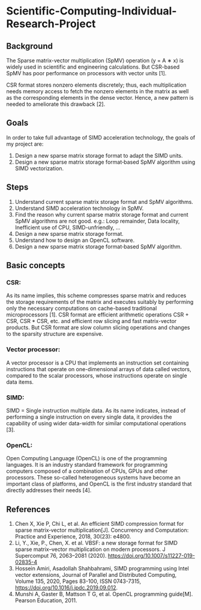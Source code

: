 # Scientific-Computing-Individual-Research-Project
## Background
The Sparse matrix-vector multiplication (SpMV) operation (y = A ∗ x) is widely used in scientific and engineering calculations. But CSR-based SpMV has poor performance on processors with vector units [1].

CSR format stores nonzero elements discretely; thus, each multiplication needs memory access to fetch the nonzero elements in the matrix as well as the corresponding elements in the dense vector. Hence, a new pattern is needed to ameliorate this drawback [2].

## Goals
In order to take full advantage of SIMD acceleration technology, the goals of my project are:
1.	Design a new sparse matrix storage format to adapt the SIMD units.
2.	Design a new sparse matrix storage format‑based SpMV algorithm using SIMD vectorization.

## Steps
1.	Understand current sparse matrix storage format and SpMV algorithms.
2.	Understand SIMD acceleration technology in SpMV.
3.	Find the reason why current sparse matrix storage format and current SpMV algorithms are not good.
e.g.: Loop remainder, Data locality, Inefficient use of CPU, SIMD-unfriendly, …
4.	Design a new sparse matrix storage format.
5.	Understand how to design an OpenCL software.
6.	Design a new sparse matrix storage format‑based SpMV algorithm.

## Basic concepts
### CSR:
As its name implies, this scheme compresses sparse matrix and reduces the storage requirements of the matrix and executes suitably by performing only the necessary computations on cache-based traditional microprocessors [1].
CSR format are efficient arithmetic operations CSR + CSR, CSR * CSR, etc. and efficient row slicing and fast matrix-vector products. But CSR format are slow column slicing operations and changes to the sparsity structure are expensive.
### Vector processor:
A vector processor is a CPU that implements an instruction set containing instructions that operate on one-dimensional arrays of data called vectors, compared to the scalar processors, whose instructions operate on single data items.
### SIMD:
SIMD = Single instruction multiple data.
As its name indicates, instead of performing a single instruction on every single data, it provides the capability of using wider data-width for similar computational operations [3].
### OpenCL:
Open Computing Language (OpenCL) is one of the programming languages. It is an industry standard framework for programming computers composed of a combination of CPUs, GPUs and other processors. These so-called heterogeneous systems have become an important class of platforms, and OpenCL is the first industry standard that directly addresses their needs [4].

## References
1.	Chen X, Xie P, Chi L, et al. An efficient SIMD compression format for sparse matrix‐vector multiplication[J]. Concurrency and Computation: Practice and Experience, 2018, 30(23): e4800.
2.	Li, Y., Xie, P., Chen, X. et al. VBSF: a new storage format for SIMD sparse matrix–vector multiplication on modern processors. J Supercomput 76, 2063–2081 (2020). https://doi.org/10.1007/s11227-019-02835-4
3.	Hossein Amiri, Asadollah Shahbahrami, SIMD programming using Intel vector extensions, Journal of Parallel and Distributed Computing, Volume 135, 2020, Pages 83-100, ISSN 0743-7315, https://doi.org/10.1016/j.jpdc.2019.09.012.
4.	Munshi A, Gaster B, Mattson T G, et al. OpenCL programming guide[M]. Pearson Education, 2011.
